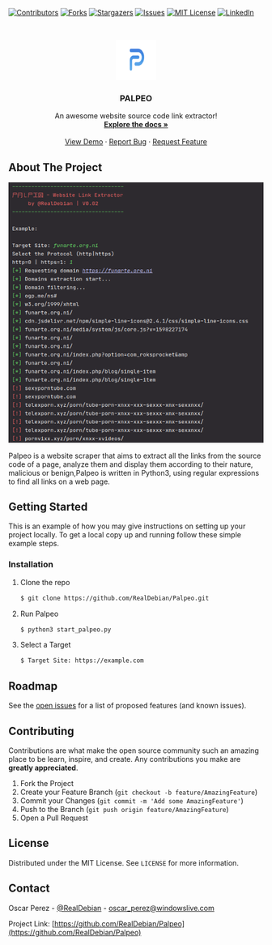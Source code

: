 [![Contributors][contributors-shield]][contributors-url]
[![Forks][forks-shield]][forks-url]
[![Stargazers][stars-shield]][stars-url]
[![Issues][issues-shield]][issues-url]
[![MIT License][license-shield]][license-url]
[![LinkedIn][linkedin-shield]][linkedin-url]



<!-- PROJECT LOGO -->
<br />
<p align="center">
  <a href="https://github.com/RealDebian/Palpeo">
    <img src="images/logo.png" alt="Logo" width="80" height="80">
  </a>

  <h3 align="center">PALPEO</h3>

  <p align="center">
    An awesome website source code link extractor!
    <br />
    <a href="https://github.com/RealDebian/Palpeo"><strong>Explore the docs »</strong></a>
    <br />
    <br />
    <a href="https://github.com/RealDebian/Palpeo">View Demo</a>
    ·
    <a href="https://github.com/RealDebian/Palpeo/issues">Report Bug</a>
    ·
    <a href="https://github.com/RealDebian/Palpeo/issues">Request Feature</a>
  </p>
</p>




<!-- ABOUT THE PROJECT -->
## About The Project

[![Product Name Screen Shot][product-screenshot]](https://example.com)

Palpeo is a website scraper that aims to extract all the links from the source code of a page, analyze them and display them according to their nature, malicious or benign,Palpeo is written in Python3, using regular expressions to find all links on a web page.


<!-- GETTING STARTED -->
## Getting Started

This is an example of how you may give instructions on setting up your project locally.
To get a local copy up and running follow these simple example steps.


### Installation

1. Clone the repo
   ```sh
   $ git clone https://github.com/RealDebian/Palpeo.git
   ```
2. Run Palpeo 
   ```sh
   $ python3 start_palpeo.py
   ```
3. Select a Target 
   ```sh
   $ Target Site: https://example.com
   ```



<!-- ROADMAP -->
## Roadmap

See the [open issues](https://github.com/RealDebian/Palpeo/issues) for a list of proposed features (and known issues).



<!-- CONTRIBUTING -->
## Contributing

Contributions are what make the open source community such an amazing place to be learn, inspire, and create. Any contributions you make are **greatly appreciated**.

1. Fork the Project
2. Create your Feature Branch (`git checkout -b feature/AmazingFeature`)
3. Commit your Changes (`git commit -m 'Add some AmazingFeature'`)
4. Push to the Branch (`git push origin feature/AmazingFeature`)
5. Open a Pull Request



<!-- LICENSE -->
## License

Distributed under the MIT License. See `LICENSE` for more information.



<!-- CONTACT -->
## Contact

Oscar Perez - [@RealDebian](https://twitter.com/RealDebian) - oscar_perez@windowslive.com

Project Link: [https://github.com/RealDebian/Palpeo](https://github.com/RealDebian/Palpeo)



<!-- MARKDOWN LINKS & IMAGES -->
<!-- https://www.markdownguide.org/basic-syntax/#reference-style-links -->
[contributors-shield]: https://img.shields.io/github/contributors/RealDebian/Palpeo.svg?style=for-the-badge
[contributors-url]: https://github.com/RealDebian/Palpeo/graphs/contributors
[forks-shield]: https://img.shields.io/github/forks/RealDebian/Palpeo.svg?style=for-the-badge
[forks-url]: https://github.com/RealDebian/Palpeo/network/members
[stars-shield]: https://img.shields.io/github/stars/RealDebian/Palpeo.svg?style=for-the-badge
[stars-url]: https://github.com/RealDebian/Palpeo/stargazers
[issues-shield]: https://img.shields.io/github/issues/RealDebian/Palpeo.svg?style=for-the-badge
[issues-url]: https://github.com/RealDebian/Palpeo/issues
[license-shield]: https://img.shields.io/github/license/othneildrew/Best-README-Template.svg?style=for-the-badge
[license-url]: https://github.com/RealDebian/Palpeo/blob/master/LICENSE.txt
[linkedin-shield]: https://img.shields.io/badge/-LinkedIn-black.svg?style=for-the-badge&logo=linkedin&colorB=555
[linkedin-url]: https://linkedin.com/in/oscarperezmora
[product-screenshot]: images/screenshot.png
